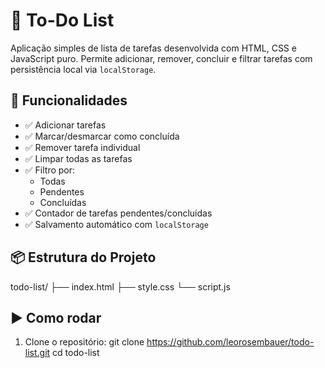 # 📝 To-Do List

Aplicação simples de lista de tarefas desenvolvida com HTML, CSS e JavaScript puro. Permite adicionar, remover, concluir e filtrar tarefas com persistência local via `localStorage`.

## 🚀 Funcionalidades

- ✅ Adicionar tarefas
- ✅ Marcar/desmarcar como concluída
- ✅ Remover tarefa individual
- ✅ Limpar todas as tarefas
- ✅ Filtro por:
  - Todas
  - Pendentes
  - Concluídas
- ✅ Contador de tarefas pendentes/concluídas
- ✅ Salvamento automático com `localStorage`

## 📦 Estrutura do Projeto

todo-list/
├── index.html
├── style.css
└── script.js

## ▶️ Como rodar

1. Clone o repositório:
   git clone https://github.com/leorosembauer/todo-list.git
   cd todo-list


